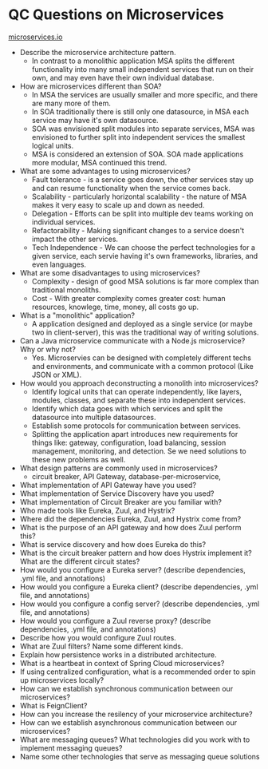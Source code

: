 # QC Questions on Microservices
[microservices.io](https://microservices.io)


 - Describe the microservice architecture pattern.
   - In contrast to a monolithic application MSA splits the different functionality into many small independent services that run on their own, and may even have their own individual database.
 - How are microservices different than SOA?
   - In MSA the services are usually smaller and more specific, and there are many more of them. 
   - In SOA traditionally there is still only one datasource, in MSA each service may have it's own datasource. 
   - SOA was envisioned split modules into separate services, MSA was envisioned to further split into independent services the smallest logical units.
   - MSA is considered an extension of SOA. SOA made applications more modular, MSA continued this trend.
 - What are some advantages to using microservices?
   - Fault tolerance - is a service goes down, the other services stay up and can resume functionality when the service comes back.
   - Scalability - particularly horizontal scalability - the nature of MSA makes it very easy to scale up and down as needed.
   - Delegation - Efforts can be split into multiple dev teams working on individual services.
   - Refactorability - Making significant changes to a service doesn't impact the other services.
   - Tech Independence - We can choose the perfect technologies for a given service, each servie having it's own frameworks, libraries, and even languages.
 - What are some disadvantages to using microservices?
   - Complexity - design of good MSA solutions is far more complex than traditional monoliths.
   - Cost - With greater complexity comes greater cost: human resources, knowlege, time, money, all costs go up.
 - What is a "monolithic" application?
   - A application designed and deployed as a single service (or maybe two in client-server), this was the traditional way of writing solutions.
 - Can a Java microservice communicate with a Node.js microservice? Why or why not? 
   - Yes. Microservies can be designed with completely different techs and environments, and communicate with a common protocol (Like JSON or XML).
 - How would you approach deconstructing a monolith into microservices?
   - Identify logical units that can operate independently, like layers, modules, classes, and separate these into independent services.
   - Identify which data goes with which services and split the datasource into multiple datasources.
   - Establish some protocols for communication between services.
   - Splitting the application apart introduces new requirements for things like: gateway, configuration, load balancing, session management, monitoring, and detection. Se we need solutions to these new problems as well. 
 - What design patterns are commonly used in microservices?
   - circuit breaker, API Gateway, database-per-microservice, 
 - What implementation of API Gateway have you used?
 - What implementation of Service Discovery have you used?
 - What implementation of Circuit Breaker are you familiar with?
 - Who made tools like Eureka, Zuul, and Hystrix?
 - Where did the dependencies Eureka, Zuul, and Hystrix come from?
 - What is the purpose of an API gateway and how does Zuul perform this? 
 - What is service discovery and how does Eureka do this? 
 - What is the circuit breaker pattern and how does Hystrix implement it? What are the different circuit states? 
 - How would you configure a Eureka server? (describe dependencies, .yml file, and annotations)
 - How would you configure a Eureka client? (describe dependencies, .yml file, and annotations)
 - How would you configure a config server? (describe dependencies, .yml file, and annotations)
 - How would you configure a Zuul reverse proxy? (describe dependencies, .yml file, and annotations)
 - Describe how you would configure Zuul routes.
 - What are Zuul filters? Name some different kinds.
 - Explain how persistence works in a distributed architecture.
 - What is a heartbeat in context of Spring Cloud microservices?
 - If using centralized configuration, what is a recommended order to spin up microservices locally?
 - How can we establish synchronous communication between our microservices?
 - What is FeignClient?
 - How can you increase the resilency of your microservice architecture?
 - How can we establish asynchronous communication between our microservices?
 - What are messaging queues? What technologies did you work with to implement messaging queues?
 - Name some other technologies that serve as messaging queue solutions
